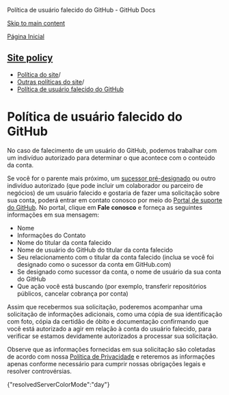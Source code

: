 Política de usuário falecido do GitHub - GitHub Docs

[Skip to main content](#main-content)

[Página Inicial](/pt)

[Site policy](/pt/site-policy)
----------

* [Política do site](/pt/site-policy)/
* [Outras políticas do site](/pt/site-policy/other-site-policies)/
* [Política de usuário falecido do GitHub](/pt/site-policy/other-site-policies/github-deceased-user-policy)

Política de usuário falecido do GitHub
==========

No caso de falecimento de um usuário do GitHub, podemos trabalhar com um indivíduo autorizado para determinar o que acontece com o conteúdo da conta.

Se você for o parente mais próximo, um [sucessor pré-designado](/pt/account-and-profile/setting-up-and-managing-your-personal-account-on-github/managing-access-to-your-personal-repositories/maintaining-ownership-continuity-of-your-personal-accounts-repositories) ou outro indivíduo autorizado (que pode incluir um colaborador ou parceiro de negócios) de um usuário falecido e gostaria de fazer uma solicitação sobre sua conta, poderá entrar em contato conosco por meio do [Portal de suporte do GitHub](https://support.github.com/). No portal, clique em **Fale conosco** e forneça as seguintes informações em sua mensagem:

* Nome
* Informações do Contato
* Nome do titular da conta falecido
* Nome de usuário do GitHub do titular da conta falecido
* Seu relacionamento com o titular da conta falecido (inclua se você foi designado como o sucessor da conta em GitHub.com)
* Se designado como sucessor da conta, o nome de usuário da sua conta do GitHub
* Que ação você está buscando (por exemplo, transferir repositórios públicos, cancelar cobrança por conta)

Assim que recebermos sua solicitação, poderemos acompanhar uma solicitação de informações adicionais, como uma cópia de sua identificação com foto, cópia da certidão de óbito e documentação confirmando que você está autorizado a agir em relação à conta do usuário falecido, para verificar se estamos devidamente autorizados a processar sua solicitação.

Observe que as informações fornecidas em sua solicitação são coletadas de acordo com nossa [Política de Privacidade](/pt/site-policy/privacy-policies/github-privacy-statement) e reteremos as informações apenas conforme necessário para cumprir nossas obrigações legais e resolver controvérsias.

{"resolvedServerColorMode":"day"}
